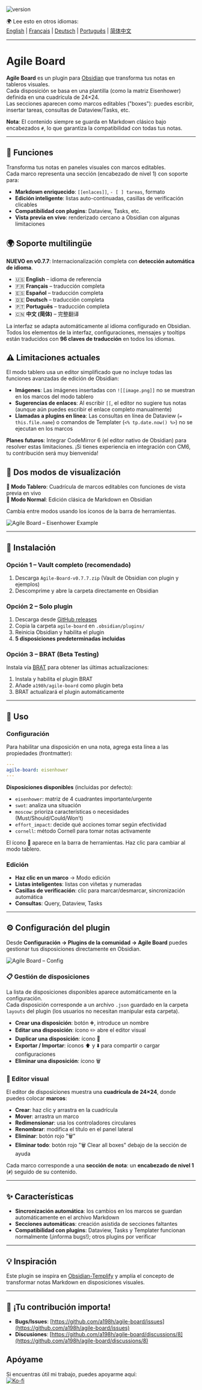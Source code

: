 ![version](https://img.shields.io/badge/version-0.7.8-blue)

🌍 Lee esto en otros idiomas:  
[English](README.md) | [Français](README.fr.md) | [Deutsch](README.de.md) | [Português](README.pt.md) | [简体中文](README.zh-CN.md)

---

# Agile Board

**Agile Board** es un plugin para [Obsidian](https://obsidian.md) que transforma tus notas en tableros visuales.  
Cada disposición se basa en una plantilla (como la matriz Eisenhower) definida en una cuadrícula de 24×24.  
Las secciones aparecen como marcos editables ("boxes"): puedes escribir, insertar tareas, consultas de Dataview/Tasks, etc.

**Nota**: El contenido siempre se guarda en Markdown clásico bajo encabezados `#`, lo que garantiza la compatibilidad con todas tus notas.

---

## 🎯 Funciones

Transforma tus notas en paneles visuales con marcos editables.  
Cada marco representa una sección (encabezado de nivel 1) con soporte para:

- **Markdown enriquecido**: `[[enlaces]]`, `- [ ] tareas`, formato  
- **Edición inteligente**: listas auto-continuadas, casillas de verificación clicables  
- **Compatibilidad con plugins**: Dataview, Tasks, etc.  
- **Vista previa en vivo**: renderizado cercano a Obsidian con algunas limitaciones  

## 🌍 Soporte multilingüe

**NUEVO en v0.7.7**: Internacionalización completa con **detección automática de idioma**.

- 🇺🇸 **English** – idioma de referencia  
- 🇫🇷 **Français** – traducción completa  
- 🇪🇸 **Español** – traducción completa  
- 🇩🇪 **Deutsch** – traducción completa  
- 🇵🇹 **Português** – traducción completa  
- 🇨🇳 **中文 (简体)** – 完整翻译  

La interfaz se adapta automáticamente al idioma configurado en Obsidian.  
Todos los elementos de la interfaz, configuraciones, mensajes y tooltips están traducidos con **96 claves de traducción** en todos los idiomas.

## ⚠️ Limitaciones actuales

El modo tablero usa un editor simplificado que no incluye todas las funciones avanzadas de edición de Obsidian:

- **Imágenes**: Las imágenes insertadas con `![[image.png]]` no se muestran en los marcos del modo tablero  
- **Sugerencias de enlaces**: Al escribir `[[`, el editor no sugiere tus notas (aunque aún puedes escribir el enlace completo manualmente)  
- **Llamadas a plugins en línea**: Las consultas en línea de Dataview (`= this.file.name`) o comandos de Templater (`<% tp.date.now() %>`) no se ejecutan en los marcos  

**Planes futuros**: Integrar CodeMirror 6 (el editor nativo de Obsidian) para resolver estas limitaciones. ¡Si tienes experiencia en integración con CM6, tu contribución será muy bienvenida!

## 🔄 Dos modos de visualización

**🏢 Modo Tablero**: Cuadrícula de marcos editables con funciones de vista previa en vivo  
**📄 Modo Normal**: Edición clásica de Markdown en Obsidian  

Cambia entre modos usando los íconos de la barra de herramientas.

![Agile Board – Eisenhower Example](./agile-board-eisenhower.gif)

---

## 🚀 Instalación

### Opción 1 – Vault completo (recomendado)

1. Descarga `Agile-Board-v0.7.7.zip` (Vault de Obsidian con plugin y ejemplos)  
2. Descomprime y abre la carpeta directamente en Obsidian  

### Opción 2 – Solo plugin

1. Descarga desde [GitHub releases](https://github.com/a198h/agile-board/releases)  
2. Copia la carpeta `agile-board` en `.obsidian/plugins/`  
3. Reinicia Obsidian y habilita el plugin  
4. **5 disposiciones predeterminadas incluidas**  

### Opción 3 – BRAT (Beta Testing)

Instala vía [BRAT](https://github.com/TfTHacker/obsidian42-brat) para obtener las últimas actualizaciones:

1. Instala y habilita el plugin BRAT  
2. Añade `a198h/agile-board` como plugin beta  
3. BRAT actualizará el plugin automáticamente  

---

## 📝 Uso

### Configuración

Para habilitar una disposición en una nota, agrega esta línea a las propiedades (frontmatter):

```yaml
---
agile-board: eisenhower
---
```

**Disposiciones disponibles** (incluidas por defecto):

- `eisenhower`: matriz de 4 cuadrantes importante/urgente  
- `swot`: analiza una situación  
- `moscow`: prioriza características o necesidades (Must/Should/Could/Won’t)  
- `effort_impact`: decide qué acciones tomar según efectividad  
- `cornell`: método Cornell para tomar notas activamente  

El ícono 🏢 aparece en la barra de herramientas. Haz clic para cambiar al modo tablero.

### Edición

- **Haz clic en un marco** → Modo edición  
- **Listas inteligentes**: listas con viñetas y numeradas  
- **Casillas de verificación**: clic para marcar/desmarcar, sincronización automática  
- **Consultas**: Query, Dataview, Tasks  

---

## ⚙️ Configuración del plugin

Desde **Configuración → Plugins de la comunidad → Agile Board** puedes gestionar tus disposiciones directamente en Obsidian.

![Agile Board – Config](./agile-board-customize-board.png)

### 📋 Gestión de disposiciones

La lista de disposiciones disponibles aparece automáticamente en la configuración.  
Cada disposición corresponde a un archivo `.json` guardado en la carpeta `layouts` del plugin (los usuarios no necesitan manipular esta carpeta).

- **Crear una disposición**: botón ➕, introduce un nombre  
- **Editar una disposición**: ícono ✏️ abre el editor visual  
- **Duplicar una disposición**: ícono 📑  
- **Exportar / Importar**: íconos ⬆️ y ⬇️ para compartir o cargar configuraciones  
- **Eliminar una disposición**: ícono 🗑️  

### 🎨 Editor visual

El editor de disposiciones muestra una **cuadrícula de 24×24**, donde puedes colocar **marcos**:

- **Crear**: haz clic y arrastra en la cuadrícula  
- **Mover**: arrastra un marco  
- **Redimensionar**: usa los controladores circulares  
- **Renombrar**: modifica el título en el panel lateral  
- **Eliminar**: botón rojo "🗑️"  
- **Eliminar todo**: botón rojo "🗑️ Clear all boxes" debajo de la sección de ayuda  

Cada marco corresponde a una **sección de nota**: un **encabezado de nivel 1** (`#`) seguido de su contenido.

---

## ✨ Características

- **Sincronización automática**: los cambios en los marcos se guardan automáticamente en el archivo Markdown  
- **Secciones automáticas**: creación asistida de secciones faltantes  
- **Compatibilidad con plugins**: Dataview, Tasks y Templater funcionan normalmente (¡informa bugs!); otros plugins por verificar  

---

## 💡 Inspiración

Este plugin se inspira en [Obsidian-Templify](https://github.com/Quorafind/Obsidian-Templify) y amplía el concepto de transformar notas Markdown en disposiciones visuales.

---

## 📂 ¡Tu contribución importa!

- **Bugs/Issues**: [https://github.com/a198h/agile-board/issues](https://github.com/a198h/agile-board/issues)  
- **Discusiones**: [https://github.com/a198h/agile-board/discussions/8](https://github.com/a198h/agile-board/discussions/8)  

## Apóyame
Si encuentras útil mi trabajo, puedes apoyarme aquí:  
[![Ko-fi](https://ko-fi.com/img/githubbutton_sm.svg)](https://ko-fi.com/a198h)
